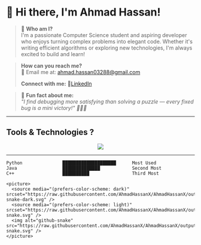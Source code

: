 # 👋 Hi there, I'm Ahmad Hassan!

> 🤔 **Who am I?**  
I'm a passionate Computer Science student and aspiring developer who enjoys turning complex problems into elegant code. Whether it's writing efficient algorithms or exploring new technologies, I'm always excited to build and learn!

> **How can you reach me?**  
📩 Email me at: [ahmad.hassan03288@gmail.com](mailto:ahmad.hassan03288@gmail.com)
> 
> **Connect with me:** 
🔗[LinkedIn](https://www.linkedin.com/in/ahmad-hassan-6927b9322)

> 🎯 **Fun fact about me:**  
_"I find debugging more satisfying than solving a puzzle — every fixed bug is a mini victory!" 🧩🐛🎉_

---

## Tools & Technologies ?

<div align="center">
  <img src="https://skillicons.dev/icons?i=cpp,java,python,postgresql,mysql,powerbi,solidity" />
</div>

---



```text
Python               ████████████████████      Most Used
Java                 ██████████████            Second Most
C++                  ██████████                Third Most

<picture>
  <source media="(prefers-color-scheme: dark)" srcset="https://raw.githubusercontent.com/AhmadHassanX/AhmadHassanX/output/github-snake-dark.svg" />
  <source media="(prefers-color-scheme: light)" srcset="https://raw.githubusercontent.com/AhmadHassanX/AhmadHassanX/output/github-snake.svg" />
  <img alt="github-snake" src="https://raw.githubusercontent.com/AhmadHassanX/AhmadHassanX/output/github-snake.svg" />
</picture>

